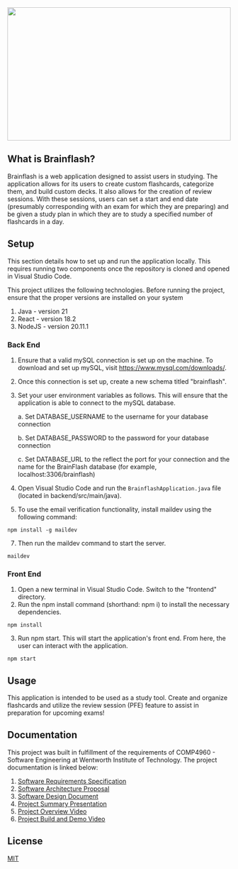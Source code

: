 <img src="https://i.ibb.co/sF3Wjg3/bf.jpg" width="100%" height="300" />

## What is Brainflash?

Brainflash is a web application designed to assist users in studying. The application allows for its users to create custom flashcards, categorize them, and build custom decks. It also allows for the creation of review sessions. With these sessions, users can set a start and end date (presumably corresponding with an exam for which they are preparing) and be given a study plan in which they are to study a specified number of flashcards in a day. 

## Setup

This section details how to set up and run the application locally. This requires running two components once the repository is cloned and opened in Visual Studio Code.

This project utilizes the following technologies. Before running the project, ensure that the proper versions are installed on your system

1. Java - version 21
2. React - version 18.2
3. NodeJS - version 20.11.1

### Back End

1. Ensure that a valid mySQL connection is set up on the machine. To download and set up mySQL, visit https://www.mysql.com/downloads/.
2. Once this connection is set up, create a new schema titled "brainflash".
3. Set your user environment variables as follows. This will ensure that the application is able to connect to the mySQL database.

   a. Set DATABASE_USERNAME to the username for your database connection
   
   b. Set DATABASE_PASSWORD to the password for your database connection
   
   c. Set DATABASE_URL to the reflect the port for your connection and the name for the BrainFlash database (for example, localhost:3306/brainflash)
    
5. Open Visual Studio Code and run the ```BrainflashApplication.java``` file (located in backend/src/main/java).

6. To use the email verification functionality, install maildev using the following command:

```
npm install -g maildev
```

7. Then run the maildev command to start the server.

```
maildev
```

### Front End

1. Open a new terminal in Visual Studio Code. Switch to the "frontend" directory.
2. Run the npm install command (shorthand: npm i) to install the necessary dependencies.

```
npm install
```

3. Run npm start. This will start the application's front end. From here, the user can interact with the application.

```
npm start
```

## Usage

This application is intended to be used as a study tool. Create and organize flashcards and utilize the review session (PFE) feature to assist in preparation for upcoming exams!

## Documentation

This project was built in fulfillment of the requirements of COMP4960 - Software Engineering at Wentworth Institute of Technology. The project documentation is linked below:

1. [Software Requirements Specification](https://docs.google.com/document/d/1cyQBu222I8fotTiqe896mZIxzyaPqb61r9oJhp0OExs)
2. [Software Architecture Proposal](https://docs.google.com/presentation/d/1S7TA-glqRlvQEqpiPnNx5Kg2wIEkKCETkZL7yQBCX1g)
3. [Software Design Document](https://docs.google.com/document/d/1Y0zJFZ67bC232jxLLYDobRx3tckID394)
4. [Project Summary Presentation](https://docs.google.com/presentation/d/1q2AQsnJwyO61aJt6FKezs3wIG5ArATy6UvN5vUTX8ds)
5. [Project Overview Video](https://www.youtube.com/watch?v=gSdTbS8PrfQ&ab_channel=BrianSanchezMelo)
6. [Project Build and Demo Video](https://www.youtube.com/watch?v=A7gPzTj3EQI&ab_channel=BrianSanchezMelo)

## License

[MIT](https://choosealicense.com/licenses/mit/)

